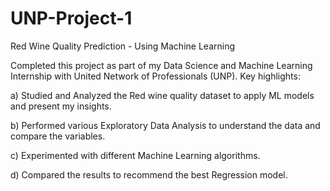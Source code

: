 # UNP-Project-1
Red Wine Quality Prediction - Using Machine Learning

Completed this project as part of my Data Science and Machine Learning Internship with United Network of Professionals (UNP). Key highlights:

a) Studied and Analyzed the Red wine quality dataset to apply ML models and present my insights.

b) Performed various Exploratory Data Analysis to understand the data and compare the variables.

c) Experimented with different Machine Learning algorithms.

d) Compared the results to recommend the best Regression model.

